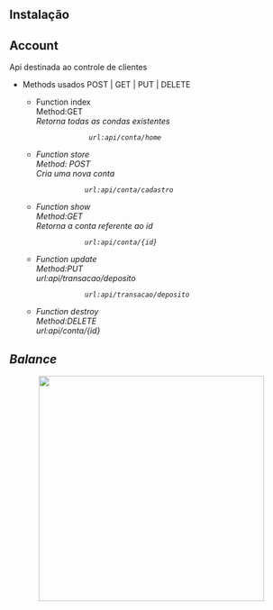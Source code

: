 ## Instalação



## Account

Api destinada ao controle de clientes

* Methods usados
POST | GET | PUT | DELETE

  * Function index <br>
        Method:GET <br>
                 <i>Retorna todas as condas existentes<i>
    
                     url:api/conta/home
    
  * Function store <br>
        Method: POST <br>
        <i>Cria uma nova conta<i>
           
                    url:api/conta/cadastro
            
  * Function show <br>
        Method:GET <br>
        <i>Retorna a conta referente ao id<i>
            
                    url:api/conta/{id}
            
  * Function update <br>
        Method:PUT <br>
        <i>url:api/transacao/deposito<i>
            
                    url:api/transacao/deposito
            
  * Function destroy <br>
        Method:DELETE <br>
        <i>url:api/conta/{id}<i>
        
    

## Balance

<p align="center"><a href="https://laravel.com" target="_blank"><img src="https://raw.githubusercontent.com/laravel/art/master/logo-lockup/5%20SVG/2%20CMYK/1%20Full%20Color/laravel-logolockup-cmyk-red.svg" width="400"></a></p>
